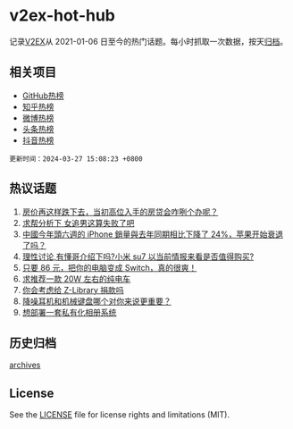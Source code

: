 # v2ex-hot-hub

 记录[V2EX](https://www.v2ex.com/)从 2021-01-06 日至今的热门话题。每小时抓取一次数据，按天[归档](archives)。
 
 ## 相关项目

- [GitHub热榜](https://github.com/lonnyzhang423/github-hot-hub)
- [知乎热榜](https://github.com/lonnyzhang423/zhihu-hot-hub)
- [微博热榜](https://github.com/lonnyzhang423/weibo-hot-hub)
- [头条热榜](https://github.com/lonnyzhang423/toutiao-hot-hub)
- [抖音热榜](https://github.com/lonnyzhang423/douyin-hot-hub)


 `更新时间：2024-03-27 15:08:23 +0800`

## 热议话题

1. [房价再这样跌下去，当初高位入手的房贷会咋咧个办呢？](https://www.v2ex.com/t/1027163)
1. [求帮分析下 女追男这算失败了吧](https://www.v2ex.com/t/1027376)
1. [中國今年頭六週的 iPhone 銷量與去年同期相比下降了 24%，苹果开始衰退了吗？](https://www.v2ex.com/t/1027206)
1. [理性讨论,有懂哥介绍下吗?小米 su7 以当前情报来看是否值得购买?](https://www.v2ex.com/t/1027207)
1. [只要 86 元，把你的电脑变成 Switch，真的很爽！](https://www.v2ex.com/t/1027214)
1. [求推荐一款 20W 左右的纯电车](https://www.v2ex.com/t/1027321)
1. [你会考虑给 Z-Library 捐款吗](https://www.v2ex.com/t/1027315)
1. [降噪耳机和机械键盘哪个对你来说更重要？](https://www.v2ex.com/t/1027325)
1. [想部署一套私有化相册系统](https://www.v2ex.com/t/1027221)

## 历史归档

[archives](archives)

## License

See the [LICENSE](LICENSE) file for license rights and limitations (MIT).
